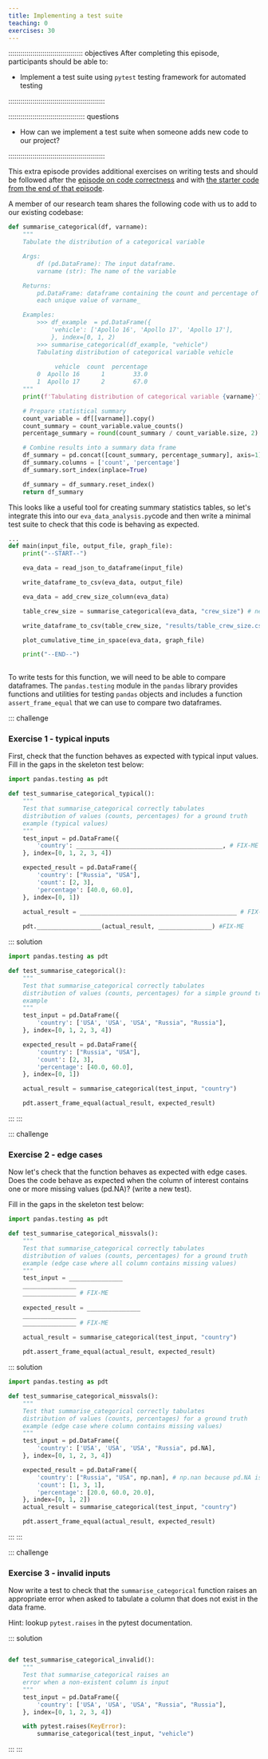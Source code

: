 ```yaml
---
title: Implementing a test suite
teaching: 0
exercises: 30
---
```


::::::::::::::::::::::::::::::::::::: objectives
After completing this episode, participants should be able to:

- Implement a test suite using `pytest` testing framework for automated testing

::::::::::::::::::::::::::::::::::::::::::::::::

:::::::::::::::::::::::::::::::::::::: questions

- How can we implement a test suite when someone adds new code to our project?

::::::::::::::::::::::::::::::::::::::::::::::::

This extra episode provides additional exercises on writing tests and should be followed after the [episode 
on code correctness](06-code-correctness.md) and with [the starter code from the end of that episode](https://github.com/carpentries-incubator/astronaut-data-analysis-not-so-fair/blob/09-code-documentation/eva_data_analysis.py).

A member of our research team shares the following code with us to add to our existing codebase:

``` python
def summarise_categorical(df, varname):
    """
    Tabulate the distribution of a categorical variable

    Args:
        df (pd.DataFrame): The input dataframe.
        varname (str): The name of the variable

    Returns:
        pd.DataFrame: dataframe containing the count and percentage of
        each unique value of varname_

    Examples:
        >>> df_example  = pd.DataFrame({
            'vehicle': ['Apollo 16', 'Apollo 17', 'Apollo 17'],
            }, index=[0, 1, 2)
        >>> summarise_categorical(df_example, "vehicle")
        Tabulating distribution of categorical variable vehicle
        
             vehicle  count  percentage
        0  Apollo 16      1        33.0
        1  Apollo 17      2        67.0
    """
    print(f'Tabulating distribution of categorical variable {varname}')

    # Prepare statistical summary
    count_variable = df[[varname]].copy()
    count_summary = count_variable.value_counts()
    percentage_summary = round(count_summary / count_variable.size, 2) * 100

    # Combine results into a summary data frame
    df_summary = pd.concat([count_summary, percentage_summary], axis=1)
    df_summary.columns = ['count', 'percentage']
    df_summary.sort_index(inplace=True)

    df_summary = df_summary.reset_index()
    return df_summary
```

This looks like a useful tool for creating summary statistics tables, so let's integrate this into our 
`eva_data_analysis.py`code and then write a minimal test suite to check that this code is behaving as expected.

``` python
...
def main(input_file, output_file, graph_file):
    print("--START--")

    eva_data = read_json_to_dataframe(input_file)

    write_dataframe_to_csv(eva_data, output_file)

    eva_data = add_crew_size_column(eva_data)

    table_crew_size = summarise_categorical(eva_data, "crew_size") # new line added

    write_dataframe_to_csv(table_crew_size, "results/table_crew_size.csv")

    plot_cumulative_time_in_space(eva_data, graph_file)

    print("--END--")
    
```

To write tests for this function, we will need to be able to compare dataframes. 
The `pandas.testing` module in the `pandas` library provides
functions and utilities for testing `pandas` objects and includes a
function `assert_frame_equal` that we can use to compare two dataframes.

::: challenge
### Exercise 1 - typical inputs

First, check that the function behaves as expected with typical input
values. Fill in the gaps in the skeleton test below:

``` python
import pandas.testing as pdt

def test_summarise_categorical_typical():
    """
    Test that summarise_categorical correctly tabulates
    distribution of values (counts, percentages) for a ground truth
    example (typical values)
    """
    test_input = pd.DataFrame({
        'country': _________________________________________, # FIX-ME
    }, index=[0, 1, 2, 3, 4])

    expected_result = pd.DataFrame({
        'country': ["Russia", "USA"],
        'count': [2, 3],
        'percentage': [40.0, 60.0],
    }, index=[0, 1])

    actual_result = ____________________________________________ # FIX-ME 
    
    pdt.__________________(actual_result, _______________) #FIX-ME
```

::: solution
``` python
import pandas.testing as pdt

def test_summarise_categorical():
    """
    Test that summarise_categorical correctly tabulates
    distribution of values (counts, percentages) for a simple ground truth
    example
    """
    test_input = pd.DataFrame({
        'country': ['USA', 'USA', 'USA', "Russia", "Russia"],
    }, index=[0, 1, 2, 3, 4])

    expected_result = pd.DataFrame({
        'country': ["Russia", "USA"],
        'count': [2, 3],
        'percentage': [40.0, 60.0],
    }, index=[0, 1])

    actual_result = summarise_categorical(test_input, "country")

    pdt.assert_frame_equal(actual_result, expected_result)
```
:::
:::

::: challenge
### Exercise 2 - edge cases

Now let's check that the function behaves as expected with edge cases.\
Does the code behave as expected when the column of interest contains
one or more missing values (pd.NA)? (write a new test).

Fill in the gaps in the skeleton test below:

``` python
import pandas.testing as pdt

def test_summarise_categorical_missvals():
    """
    Test that summarise_categorical correctly tabulates
    distribution of values (counts, percentages) for a ground truth
    example (edge case where all column contains missing values)
    """
    test_input = _______________
    _______________
    _______________ # FIX-ME
    
    expected_result = _______________
    _______________
    _______________ # FIX-ME
    
    actual_result = summarise_categorical(test_input, "country")

    pdt.assert_frame_equal(actual_result, expected_result)
```

::: solution
``` python
import pandas.testing as pdt

def test_summarise_categorical_missvals():
    """
    Test that summarise_categorical correctly tabulates
    distribution of values (counts, percentages) for a ground truth
    example (edge case where column contains missing values)
    """
    test_input = pd.DataFrame({
        'country': ['USA', 'USA', 'USA', "Russia", pd.NA],
    }, index=[0, 1, 2, 3, 4])

    expected_result = pd.DataFrame({
        'country': ["Russia", "USA", np.nan], # np.nan because pd.NA is cast to np.nan
        'count': [1, 3, 1],
        'percentage': [20.0, 60.0, 20.0],
    }, index=[0, 1, 2])
    actual_result = summarise_categorical(test_input, "country")

    pdt.assert_frame_equal(actual_result, expected_result)
```
:::
:::

::: challenge
### Exercise 3 - invalid inputs

Now write a test to check that the `summarise_categorical` function
raises an appropriate error when asked to tabulate a column that does
not exist in the data frame.

Hint: lookup `pytest.raises` in the pytest documentation.

::: solution
``` python

def test_summarise_categorical_invalid():
    """
    Test that summarise_categorical raises an
    error when a non-existent column is input
    """
    test_input = pd.DataFrame({
        'country': ['USA', 'USA', 'USA', "Russia", "Russia"],
    }, index=[0, 1, 2, 3, 4])

    with pytest.raises(KeyError):
        summarise_categorical(test_input, "vehicle")
```
:::
:::